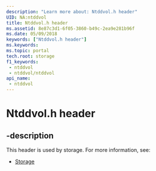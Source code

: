 ```yaml
---
description: "Learn more about: Ntddvol.h header"
UID: NA:ntddvol
title: Ntddvol.h header
ms.assetid: 8e87c3d1-6f05-3860-b49c-2ea9e281b96f
ms.date: 05/09/2018
keywords: ["Ntddvol.h header"]
ms.keywords: 
ms.topic: portal
tech.root: storage
f1_keywords:
 - ntddvol
 - ntddvol/ntddvol
api_name:
 - ntddvol
---
```


# Ntddvol.h header


## -description

This header is used by storage. For more information, see:

- [Storage](../_storage/index.md)

